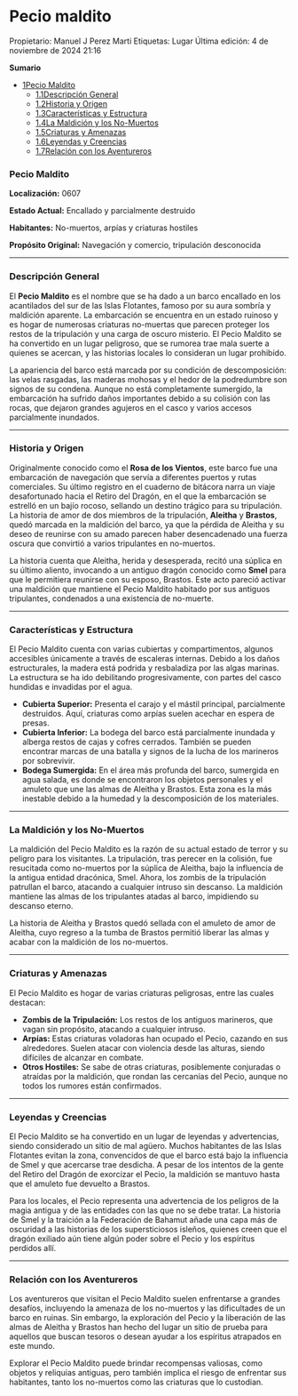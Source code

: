 # Pecio maldito

Propietario: Manuel J Perez Marti
Etiquetas: Lugar
Última edición: 4 de noviembre de 2024 21:16

**Sumario**

- [1Pecio Maldito](https://islas-cristal.fandom.com/es/wiki/Pecio_maldito#Pecio_Maldito)
    - [1.1Descripción General](https://islas-cristal.fandom.com/es/wiki/Pecio_maldito#Descripci%C3%B3n_General)
    - [1.2Historia y Origen](https://islas-cristal.fandom.com/es/wiki/Pecio_maldito#Historia_y_Origen)
    - [1.3Características y Estructura](https://islas-cristal.fandom.com/es/wiki/Pecio_maldito#Caracter%C3%ADsticas_y_Estructura)
    - [1.4La Maldición y los No-Muertos](https://islas-cristal.fandom.com/es/wiki/Pecio_maldito#La_Maldici%C3%B3n_y_los_No-Muertos)
    - [1.5Criaturas y Amenazas](https://islas-cristal.fandom.com/es/wiki/Pecio_maldito#Criaturas_y_Amenazas)
    - [1.6Leyendas y Creencias](https://islas-cristal.fandom.com/es/wiki/Pecio_maldito#Leyendas_y_Creencias)
    - [1.7Relación con los Aventureros](https://islas-cristal.fandom.com/es/wiki/Pecio_maldito#Relaci%C3%B3n_con_los_Aventureros)

### **Pecio Maldito**

**Localización:** 0607

**Estado Actual:** Encallado y parcialmente destruido

**Habitantes:** No-muertos, arpías y criaturas hostiles

**Propósito Original:** Navegación y comercio, tripulación desconocida

---

### **Descripción General**

El **Pecio Maldito** es el nombre que se ha dado a un barco encallado en los acantilados del sur de las Islas Flotantes, famoso por su aura sombría y maldición aparente. La embarcación se encuentra en un estado ruinoso y es hogar de numerosas criaturas no-muertas que parecen proteger los restos de la tripulación y una carga de oscuro misterio. El Pecio Maldito se ha convertido en un lugar peligroso, que se rumorea trae mala suerte a quienes se acercan, y las historias locales lo consideran un lugar prohibido.

La apariencia del barco está marcada por su condición de descomposición: las velas rasgadas, las maderas mohosas y el hedor de la podredumbre son signos de su condena. Aunque no está completamente sumergido, la embarcación ha sufrido daños importantes debido a su colisión con las rocas, que dejaron grandes agujeros en el casco y varios accesos parcialmente inundados.

---

### **Historia y Origen**

Originalmente conocido como el **Rosa de los Vientos**, este barco fue una embarcación de navegación que servía a diferentes puertos y rutas comerciales. Su último registro en el cuaderno de bitácora narra un viaje desafortunado hacia el Retiro del Dragón, en el que la embarcación se estrelló en un bajío rocoso, sellando un destino trágico para su tripulación. La historia de amor de dos miembros de la tripulación, **Aleitha** y **Brastos**, quedó marcada en la maldición del barco, ya que la pérdida de Aleitha y su deseo de reunirse con su amado parecen haber desencadenado una fuerza oscura que convirtió a varios tripulantes en no-muertos.

La historia cuenta que Aleitha, herida y desesperada, recitó una súplica en su último aliento, invocando a un antiguo dragón conocido como **Smel** para que le permitiera reunirse con su esposo, Brastos. Este acto pareció activar una maldición que mantiene el Pecio Maldito habitado por sus antiguos tripulantes, condenados a una existencia de no-muerte.

---

### **Características y Estructura**

El Pecio Maldito cuenta con varias cubiertas y compartimentos, algunos accesibles únicamente a través de escaleras internas. Debido a los daños estructurales, la madera está podrida y resbaladiza por las algas marinas. La estructura se ha ido debilitando progresivamente, con partes del casco hundidas e invadidas por el agua.

- **Cubierta Superior:** Presenta el carajo y el mástil principal, parcialmente destruidos. Aquí, criaturas como arpías suelen acechar en espera de presas.
- **Cubierta Inferior:** La bodega del barco está parcialmente inundada y alberga restos de cajas y cofres cerrados. También se pueden encontrar marcas de una batalla y signos de la lucha de los marineros por sobrevivir.
- **Bodega Sumergida:** En el área más profunda del barco, sumergida en agua salada, es donde se encontraron los objetos personales y el amuleto que une las almas de Aleitha y Brastos. Esta zona es la más inestable debido a la humedad y la descomposición de los materiales.

---

### **La Maldición y los No-Muertos**

La maldición del Pecio Maldito es la razón de su actual estado de terror y su peligro para los visitantes. La tripulación, tras perecer en la colisión, fue resucitada como no-muertos por la súplica de Aleitha, bajo la influencia de la antigua entidad dracónica, Smel. Ahora, los zombis de la tripulación patrullan el barco, atacando a cualquier intruso sin descanso. La maldición mantiene las almas de los tripulantes atadas al barco, impidiendo su descanso eterno.

La historia de Aleitha y Brastos quedó sellada con el amuleto de amor de Aleitha, cuyo regreso a la tumba de Brastos permitió liberar las almas y acabar con la maldición de los no-muertos.

---

### **Criaturas y Amenazas**

El Pecio Maldito es hogar de varias criaturas peligrosas, entre las cuales destacan:

- **Zombis de la Tripulación:** Los restos de los antiguos marineros, que vagan sin propósito, atacando a cualquier intruso.
- **Arpías:** Estas criaturas voladoras han ocupado el Pecio, cazando en sus alrededores. Suelen atacar con violencia desde las alturas, siendo difíciles de alcanzar en combate.
- **Otros Hostiles:** Se sabe de otras criaturas, posiblemente conjuradas o atraídas por la maldición, que rondan las cercanías del Pecio, aunque no todos los rumores están confirmados.

---

### **Leyendas y Creencias**

El Pecio Maldito se ha convertido en un lugar de leyendas y advertencias, siendo considerado un sitio de mal agüero. Muchos habitantes de las Islas Flotantes evitan la zona, convencidos de que el barco está bajo la influencia de Smel y que acercarse trae desdicha. A pesar de los intentos de la gente del Retiro del Dragón de exorcizar el Pecio, la maldición se mantuvo hasta que el amuleto fue devuelto a Brastos.

Para los locales, el Pecio representa una advertencia de los peligros de la magia antigua y de las entidades con las que no se debe tratar. La historia de Smel y la traición a la Federación de Bahamut añade una capa más de oscuridad a las historias de los supersticiosos isleños, quienes creen que el dragón exiliado aún tiene algún poder sobre el Pecio y los espíritus perdidos allí.

---

### **Relación con los Aventureros**

Los aventureros que visitan el Pecio Maldito suelen enfrentarse a grandes desafíos, incluyendo la amenaza de los no-muertos y las dificultades de un barco en ruinas. Sin embargo, la exploración del Pecio y la liberación de las almas de Aleitha y Brastos han hecho del lugar un sitio de prueba para aquellos que buscan tesoros o desean ayudar a los espíritus atrapados en este mundo.

Explorar el Pecio Maldito puede brindar recompensas valiosas, como objetos y reliquias antiguas, pero también implica el riesgo de enfrentar sus habitantes, tanto los no-muertos como las criaturas que lo custodian.